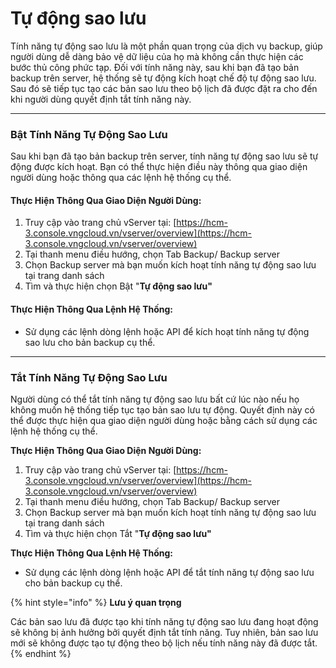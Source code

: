 # Tự động sao lưu

Tính năng tự động sao lưu là một phần quan trọng của dịch vụ backup, giúp người dùng dễ dàng bảo vệ dữ liệu của họ mà không cần thực hiện các bước thủ công phức tạp. Đối với tính năng này, sau khi bạn đã tạo bản backup trên server, hệ thống sẽ tự động kích hoạt chế độ tự động sao lưu. Sau đó sẽ tiếp tục tạo các bản sao lưu theo bộ lịch đã được đặt ra cho đến khi người dùng quyết định tắt tính năng này.

***

### **Bật Tính Năng Tự Động Sao Lưu** <a href="#tudongsaoluu-battinhnangtudongsaoluu" id="tudongsaoluu-battinhnangtudongsaoluu"></a>

Sau khi bạn đã tạo bản backup trên server, tính năng tự động sao lưu sẽ tự động được kích hoạt. Bạn có thể thực hiện điều này thông qua giao diện người dùng hoặc thông qua các lệnh hệ thống cụ thể.

#### **Thực Hiện Thông Qua Giao Diện Người Dùng:** <a href="#tudongsaoluu-thuchienthongquagiaodiennguoidung" id="tudongsaoluu-thuchienthongquagiaodiennguoidung"></a>

1. Truy cập vào trang chủ vServer tại: [https://hcm-3.console.vngcloud.vn/vserver/overview](https://hcm-3.console.vngcloud.vn/vserver/overview)
2. Tại thanh menu điều hướng, chọn Tab Backup/ Backup server
3. Chọn Backup server mà bạn muốn kích hoạt tính năng tự động sao lưu tại trang danh sách
4. Tìm và thực hiện chọn Bật "**Tự động sao lưu"**

#### **Thực Hiện Thông Qua Lệnh Hệ Thống:** <a href="#tudongsaoluu-thuchienthongqualenhhethong" id="tudongsaoluu-thuchienthongqualenhhethong"></a>

* Sử dụng các lệnh dòng lệnh hoặc API để kích hoạt tính năng tự động sao lưu cho bản backup cụ thể.

***

### **Tắt Tính Năng Tự Động Sao Lưu** <a href="#tudongsaoluu-tattinhnangtudongsaoluu" id="tudongsaoluu-tattinhnangtudongsaoluu"></a>

Người dùng có thể tắt tính năng tự động sao lưu bất cứ lúc nào nếu họ không muốn hệ thống tiếp tục tạo bản sao lưu tự động. Quyết định này có thể được thực hiện qua giao diện người dùng hoặc bằng cách sử dụng các lệnh hệ thống cụ thể.

**Thực Hiện Thông Qua Giao Diện Người Dùng:**

1. Truy cập vào trang chủ vServer tại: [https://hcm-3.console.vngcloud.vn/vserver/overview](https://hcm-3.console.vngcloud.vn/vserver/overview)
2. Tại thanh menu điều hướng, chọn Tab Backup/ Backup server
3. Chọn Backup server mà bạn muốn kích hoạt tính năng tự động sao lưu tại trang danh sách
4. Tìm và thực hiện chọn Tắt "**Tự động sao lưu"**

**Thực Hiện Thông Qua Lệnh Hệ Thống:**

* Sử dụng các lệnh dòng lệnh hoặc API để tắt tính năng tự động sao lưu cho bản backup cụ thể.

{% hint style="info" %}
**Lưu ý quan trọng**

Các bản sao lưu đã được tạo khi tính năng tự động sao lưu đang hoạt động sẽ không bị ảnh hưởng bởi quyết định tắt tính năng. Tuy nhiên, bản sao lưu mới sẽ không được tạo tự động theo bộ lịch nếu tính năng này đã được tắt.
{% endhint %}
